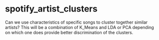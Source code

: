 # spotify_artist_clusters
Can we use characteristics of specific songs to cluster together similar artists?
This will be a combination of K_Means and LDA or PCA depending on which one does provide better discrimination of the clusters.
